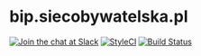 bip.siecobywatelska.pl
======================


[![Join the chat at Slack](https://secret-gorge-60254.herokuapp.com/badge.svg)](https://secret-gorge-60254.herokuapp.com/) [![StyleCI](https://styleci.io/repos/63485799/shield)](https://styleci.io/repos/63485799) [![Build Status](https://travis-ci.org/watchdogpolska/bip.siecobywatelska.pl.svg?branch=behat)](https://travis-ci.org/watchdogpolska/bip.siecobywatelska.pl)